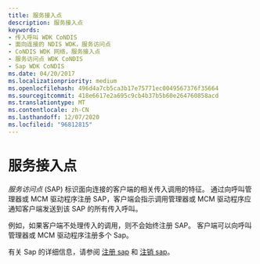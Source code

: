 ```yaml
---
title: 服务接入点
description: 服务接入点
keywords:
- 传入呼叫 WDK CoNDIS
- 面向连接的 NDIS WDK，服务访问点
- CoNDIS WDK 网络，服务接入点
- 服务访问点 WDK CoNDIS
- Sap WDK CoNDIS
ms.date: 04/20/2017
ms.localizationpriority: medium
ms.openlocfilehash: 496d4a7cb5ca3b17e75771ec0049567376f35664
ms.sourcegitcommit: 418e6617e2a695c9cb4b37b5b60e264760858acd
ms.translationtype: MT
ms.contentlocale: zh-CN
ms.lasthandoff: 12/07/2020
ms.locfileid: "96812815"
---
```

# <a name="service-access-points"></a>服务接入点





*服务访问点* (SAP) 标识面向连接的客户端的相关传入调用的特征。 通过向呼叫管理器或 MCM 驱动程序注册 SAP，客户端会指示调用管理器或 MCM 驱动程序应通知客户端发送到该 SAP 的所有传入呼叫。

例如，如果客户端不处理传入的调用，则不会始终注册 SAP。 客户端可以向呼叫管理器或 MCM 驱动程序注册多个 Sap。

有关 Sap 的详细信息，请参阅 [注册 sap](registering-a-sap.md) 和 [注销 sap](deregistering-a-sap.md)。

 

 





